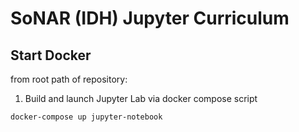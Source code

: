 # SoNAR (IDH) Jupyter Curriculum

## Start Docker

from root path of repository: 


1. Build and launch Jupyter Lab via docker compose script 

```
docker-compose up jupyter-notebook
```

